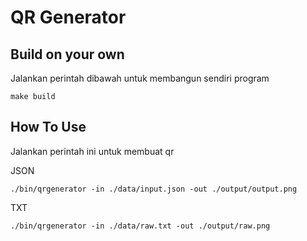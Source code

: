# QR Generator

## Build on your own

Jalankan perintah dibawah untuk membangun sendiri program

```shell
make build
```

## How To Use

Jalankan perintah ini untuk membuat qr

JSON

```shell
./bin/qrgenerator -in ./data/input.json -out ./output/output.png
```

TXT

```shell
./bin/qrgenerator -in ./data/raw.txt -out ./output/raw.png
```
